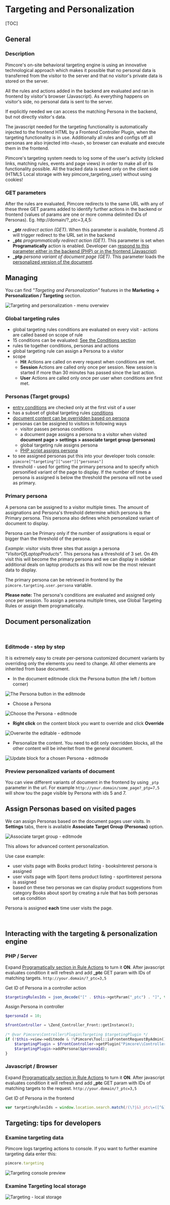 # Targeting and Personalization

[TOC]

## General

### Description

Pimcore's on-site behavioral targeting engine is using an innovative technological approach which makes it possible that 
no personal data is transferred from the visitor to the server and that no visitor's private data is stored on the server.

All the rules and actions added in the backend are evaluated and ran in frontend by visitor's browser (Javascript). 
As everything happens on visitor's side, no personal data is sent to the server.

If explicitly needed we can access the matching Persona in the backend, but not directly visitor's data.

The javascript needed for the targeting functionality is automatically injected to the frontend HTML by a Frontend Controller 
Plugin, when the targeting functionality is in use. Additionally all rules and configs off all personas are also injected into `<head>`, so browser can evaluate and execute them in the frontend.

Pimcore's targeting system needs to log some of the user's activity (clicked links, matching rules, events and page views) in order to make all of its functionality possible. 
All the tracked data is saved only on the client side (HTML5 Local storage with key pimcore_targeting_user) without using cookies!

### GET parameters
After the rules are evaluated, Pimcore redirects to the same URL with any of these three GET params added to identify 
further actions in the backend or frontend (values of params are one or more comma delimited IDs of Personas). Eg. http://domain/?_ptc=3,4,5:

* **_ptr** *redirect action (GET)*. When this parameter is available, frontend JS will trigger redirect to the URL set in the backend
* **_ptc** *programmatically redirect action (GET)*. This parameter is set when **Programatically** action is enabled. Developer can [respond to this parameter either in the backend (PHP) or in the frontend (Javascript)](#Interacting_with_targeting_and_personalization_engine)
* **_ptp** *persona variant of document page (GET)*. This parameter loads the [personalized version of the document](#Document_personalization).

## Managing

You can find *"Targeting and Personalization"* features in the **Marketing -> Personalization / Targeting** section.

![Targeting and personalization - menu overwiev](../../img/targeting_menu_preview.png)

### Global targeting rules

* global targeting rules conditions are evaluated on every visit - actions are called based on scope of rule
* 15 conditions can be evaluated: [See the Conditions section](./02_Conditions.md)
* rules tie together conditions, personas and actions
* global targeting rule can assign a Persona to a visitor
* scope
    * **Hit** Actions are called on every request when conditions are met.
    * **Session** Actions are called only once per session. New session is started if more than 30 minutes has passed since the last action.
    * **User** Actions are called only once per user when conditions are first met.

### Personas (Target groups)

* [entry conditions](./02_Conditions.md) are checked only at the first visit of a user
* has a subset of global targeting rules [conditions](./02_Conditions.md)
* [document content can be overridden based on persona](#Document_personalization)
* personas can be assigned to visitors in following ways
    * visitor passes personas conditions
    * a document page assigns a persona to a visitor when visited **document page > settings > associate target group (personas)**
    * global targeting rule assigns persona
    * [PHP script assigns persona](#Interacting_with_targeting_and_personalization_engine)
* to see assigned personas put this into your developer tools console: `pimcore["targeting"]["user"]["personas"]`
* threshold - used for getting the primary persona and to specify which personified variant of the page to display. If the number of times a persona is assigned is below the threshold the persona will not be used as primary.

### Primary persona
A persona can be assigned to a visitor multiple times. The amount of assignations and Persona's threshold determine which persona is the Primary persona. 
This persona also defines which personalized variant of document to display.

Persona can be Primary only if the number of assignations is equal or bigger than the threshold of the persona.

*Example*: visitor visits three sites that assign a persona *"VisitorOfLaptopProducts"*. This persona has a threshold of 3 set. 
On 4th visit this will become the primary persona and we can display in sidebar additional deals on laptop products as this will now be the most relevant data to display.

The primary persona can be retrieved in frontend by the `pimcore.targeting.user.persona` variable.

**Please note:** The persona's conditions are evaluated and assigned only once per session. 
To assign a persona multiple times, use Global Targeting Rules or assign them programatically.

## Document personalization
<a name="Document_personalization">&nbsp;</a>

### Editmode - step by step

It is extremely easy to create per-persona customized document variants by overriding only the elements you need to change. 
All other elements are inherited from base document.


* In the document editmode click the Persona button (the left / bottom corner) 

![The Persona button in the editmode](../../img/targeting_personas_document_button.png)

* Choose a Persona 

![Choose the Persona - editmode](../../img/targeting_editmode_choose_persona.png)

* **Right click** on the content block you want to override and click **Override**

![Overwrite the editable - editmode](../../img/targeting_editmode_overwrite_the_editable.png)

* Personalize the content. You need to edit only overridden blocks, all the other content will be inheritet from the general document.

![Update block for a chosen Persona - editmode](../../img/targeting_editmode_update_editable.png)

### Preview personalized variants of document

You can view different variants of document in the frontend by using `_ptp` parameter in the url. 
For example `http://your.domain/some_page?_ptp=7,5` will show tou the page visible by Persona with ids 5 and 7.

## Assign Personas based on visited pages

We can assign Personas based on the document pages user visits.
In **Settings** tabs, there is available **Associate Target Group (Personas)** option.

![Associate target group - editmode](../../img/targeting_editmode_associate_target_group.png)

This allows for advanced content personalization.

Use case example:

* user visits page with Books product listing - booksInterest persona is assigned
* user visits page with Sport items product listing - sportInterest persona is assigned
* based on these two personas we can display product suggestions from category Books about sport by creating a rule that has both personas set as condition

Persona is assigned **each** time user visits the page.

<a name="Interacting_with_targeting_and_personalization_engine">&nbsp;</a>
## Interacting with the targeting & personalization engine

### PHP / Server

Expand [Programatically section in Rule Actions](./04_Actions.md) to turn it **ON**. 
After javascript evaluates condition it will refresh and add **_ptc** GET param with IDs of matching targets.
`http://your.domain/?_ptc=3,5`

Get ID of Persona in a controller action

```php
$targetingRulesIds = json_decode("[" . $this->getParam("_ptc") . "]", true);
```

Assign Persona in controller

```php
$personaId = 10;

$frontController = \Zend_Controller_Front::getInstance();
 
/* @var Pimcore\Controller\Plugin\Targeting $targetingPlugin */
if (!$this->view->editmode & !\Pimcore\Tool::isFrontentRequestByAdmin()) {
    $targetingPlugin = $frontController->getPlugin("Pimcore\\Controller\\Plugin\\Targeting");
    $targetingPlugin->addPersona($personaId);
}
```

### Javascript / Browser

Expand [Programatically section in Rule Actions](./04_Actions.md) to turn it **ON**. 
After javascript evaluates condition it will refresh and add **_ptc** GET param with IDs of matching targets to the request.
`http://your.domain/?_ptc=3,5`

Get ID of Persona in the frontend

```javascript
var targetingRulesIds = window.location.search.match(/(\?|&)_ptc\=([^&]*)/)[2].split(",");
```

## Targeting: tips for developers

### Examine targeting data

Pimcore logs targeting actions to console. If you want to further examine targeting data enter this:

```javascript
pimcore.targeting
```

![Targeting console preview](../../img/targeting_console_preview.png)

### Examine Targeting local storage

![Targeting - local storage](../../img/targeting_local_storage.png)